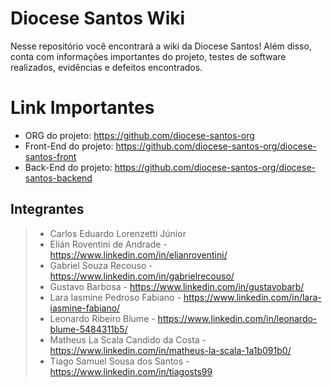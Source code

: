 # Diocese Santos Wiki
Nesse repositório você encontrará a wiki da Diocese Santos! Além disso, conta com informações importantes do projeto, testes de software realizados, evidências e defeitos encontrados.

# Link Importantes
- ORG do projeto: https://github.com/diocese-santos-org
- Front-End do projeto: https://github.com/diocese-santos-org/diocese-santos-front
- Back-End do projeto: https://github.com/diocese-santos-org/diocese-santos-backend

## Integrantes
> - Carlos Eduardo Lorenzetti Júnior
> - Elián Roventini de Andrade - https://www.linkedin.com/in/elianroventini/
> - Gabriel Souza Recouso - https://www.linkedin.com/in/gabrielrecouso/
> - Gustavo Barbosa - https://www.linkedin.com/in/gustavobarb/
> - Lara Iasmine Pedroso Fabiano - https://www.linkedin.com/in/lara-iasmine-fabiano/
> - Leonardo Ribeiro Blume - https://www.linkedin.com/in/leonardo-blume-5484311b5/
> - Matheus La Scala Candido da Costa - https://www.linkedin.com/in/matheus-la-scala-1a1b091b0/
> - Tiago Samuel Sousa dos Santos - https://www.linkedin.com/in/tiagosts99
